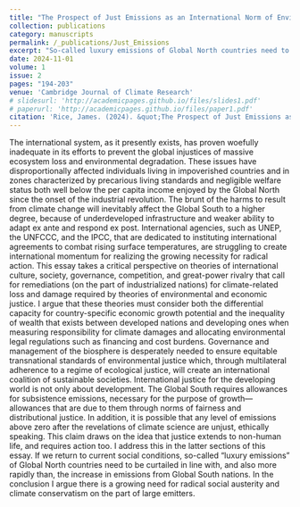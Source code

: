 ```yaml
---
title: "The Prospect of Just Emissions as an International Norm of Environmental Governance"
collection: publications
category: manuscripts
permalink: /_publications/Just_Emissions
excerpt: "So-called luxury emissions of Global North countries need to be curtailed in line with, and also more rapidly than, the increase in emissions from Global South nations. I argue there is a growing need for radical social austerity and climate conservatism on the part of large emitters."
date: 2024-11-01
volume: 1
issue: 2
pages: "194-203"
venue: 'Cambridge Journal of Climate Research'
# slidesurl: 'http://academicpages.github.io/files/slides1.pdf'
# paperurl: 'http://academicpages.github.io/files/paper1.pdf'
citation: 'Rice, James. (2024). &quot;The Prospect of Just Emissions as an International Norm of Environmental Governance.&quot; <i>Cambridge Journal of Climate Research</i> 1(2), 194-203.'
---
```


The international system, as it presently exists, has proven woefully inadequate in its efforts to prevent the global injustices of massive ecosystem loss and environmental degradation. These issues have disproportionally affected individuals living in impoverished countries and in zones characterized by precarious living standards and negligible welfare status both well below the per capita income enjoyed by the Global North since the onset of the industrial revolution. The brunt of the harms to result from climate change will inevitably affect the Global South to a higher degree, because of underdeveloped infrastructure and weaker ability to adapt ex ante and respond ex post. International agencies, such as UNEP, the UNFCCC, and the IPCC, that are dedicated to instituting international agreements to combat rising surface temperatures, are struggling to create international momentum for realizing the growing necessity for radical action. This essay takes a critical perspective on theories of international culture, society, governance, competition, and great-power rivalry that call for remediations (on the part of industrialized nations) for climate-related loss and damage required by theories of environmental and economic justice. I argue that these theories must consider both the differential capacity for country-specific economic growth potential and the inequality of wealth that exists between developed nations and developing ones when measuring responsibility for climate damages and allocating environmental legal regulations such as financing and cost burdens. Governance and management of the biosphere is desperately needed to ensure equitable transnational standards of environmental justice which, through multilateral adherence to a regime of ecological justice, will create an international coalition of sustainable societies. International justice for the developing world is not only about development. The Global South requires allowances for subsistence emissions, necessary for the purpose of growth—allowances that are due to them through norms of fairness and distributional justice. In addition, it is possible that any level of emissions above zero after the revelations of climate science are unjust, ethically speaking. This claim draws on the idea that justice extends to non-human life, and requires action too. I address this in the latter sections of this essay. If we return to current social conditions, so-called “luxury emissions” of Global North countries need to be curtailed in line with, and also more rapidly than, the increase in emissions from Global South nations. In the conclusion I argue there is a growing need for radical social austerity and climate conservatism on the part of large emitters. 

